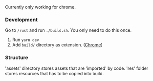 Currently only working for chrome.

### Development
Go to `/rust` and run `./build.sh`. You only need to do this once.

1. Run `yarn dev`
2. Add `build/` directory as extension. ([Chrome](https://developer.chrome.com/docs/extensions/mv3/getstarted/development-basics/#load-unpacked))


### Structure
'assets' directory stores assets that are 'imported' by code.
'res' folder stores resources that has to be copied into build.